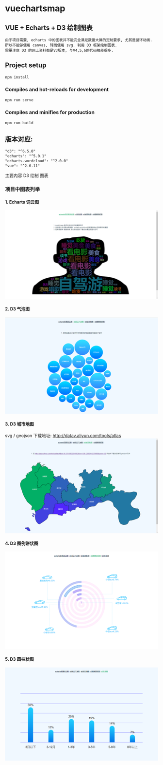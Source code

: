 # vuechartsmap

## VUE + Echarts + D3 绘制图表

    由于项目需要, echarts 中的图表并不能完全满足数据大屏的定制要求, 尤其是循环动画.
    所以不能够使用 canvas, 转而使用 svg. 利用 D3 框架绘制图表.
    需要注意 D3 的网上资料都是V3版本, 与V4,5,6的代码相差很多.

## Project setup
```
npm install
```

### Compiles and hot-reloads for development
```
npm run serve
```

### Compiles and minifies for production
```
npm run build
```

## 版本对应: 

```
"d3": "^6.5.0"
"echarts": "^5.0.1"
"echarts-wordcloud": "^2.0.0"
"vue": "^2.6.11"
```

主要内容 D3 绘制 图表

### 项目中图表列举

#### 1. Echarts 词云图
![词云图](/词云图.png)

#### 2. D3 气泡图
![气泡图](气泡图.png)

#### 3. D3 城市地图
svg / geojson 下载地址: http://datav.aliyun.com/tools/atlas
![城市地图](局部地图.png)

#### 4. D3 图例饼状图
![图例饼状图](图例饼状图.png)

#### 5. D3 圆柱状图
![圆柱状图](圆柱状图.png)




